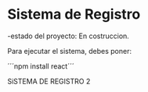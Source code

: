 <h1> Sistema de Registro</h1>

-estado del proyecto: En costruccion.

Para ejecutar el sistema, debes poner: 

´´´npm install react´´´

SiSTEMA DE REGISTRO 2

